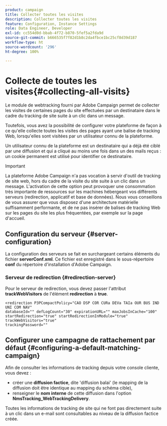 ```yaml
---
product: campaign
title: Collecter toutes les visites
description: Collecter toutes les visites
feature: Configuration, Instance Settings
role: Data Engineer, Developer
exl-id: cc554d0d-bbab-4f72-b870-5fef5a2fda9d
source-git-commit: b666535f7f82d1b8c2da4fbce1bc25cf8d39d187
workflow-type: ht
source-wordcount: '296'
ht-degree: 100%

---
```


# Collecte de toutes les visites{#collecting-all-visits}

Le module de webtracking fourni par Adobe Campaign permet de collecter les visites de certaines pages du site effectuées par un destinataire dans le cadre du tracking de site suite à un clic dans un message.

Toutefois, vous avez la possibilité de configurer votre plateforme de façon à ce qu&#39;elle collecte toutes les visites des pages ayant une balise de tracking Web, lorsqu&#39;elles sont visitées par un utilisateur connu de la plateforme.

Un utilisateur connu de la plateforme est un destinataire qui a déjà été ciblé par une diffusion et qui a cliqué au moins une fois dans un des mails reçus : un cookie permanent est utilisé pour identifier ce destinataire.

>[!IMPORTANT]
>
>La plateforme Adobe Campaign n&#39;a pas vocation à servir d&#39;outil de tracking de site web, hors du cadre de la visite du site suite à un clic dans un message. L&#39;activation de cette option peut provoquer une consommation très importante de ressources sur les machines hébergeant vos différents serveurs (redirection, applicatif et base de données). Nous vous conseillons de vous assurer que vous disposez d&#39;une architecture matérielle suffisamment performante, et de ne pas insérer de balises de tracking Web sur les pages du site les plus fréquentées, par exemple sur la page d&#39;accueil.

## Configuration du serveur {#server-configuration}

La configuration des serveurs se fait en surchargeant certains éléments du fichier **serverConf.xml**. Ce fichier est enregistré dans le sous-répertoire **conf** du répertoire d&#39;installation d&#39;Adobe Campaign.

### Serveur de redirection {#redirection-server}

Pour le serveur de redirection, vous devez passer l&#39;attribut **trackWebVisitors** de l&#39;élément **redirection** à **true**.

```
<redirection P3PCompactPolicy="CAO DSP COR CURa DEVa TAIa OUR BUS IND UNI COM NAV"
databaseId="" defLogCount="30" expirationURL="" maxJobsInCache="100"
startRedirection="true" startRedirectionInModule="true" trackWebVisitors="true"
trackingPassword=""
```

## Configurer une campagne de rattachement par défaut {#configuring-a-default-matching-campaign}

Afin de consulter les informations de tracking depuis votre console cliente, vous devez :

* créer une **diffusion factice**, dite &#39;diffusion balai&#39; (le mapping de la diffusion doit être identique au mapping du schéma cible),
* renseigner le **nom interne** de cette diffusion dans l&#39;option **NmsTracking_WebTrackingDelivery**.

Toutes les informations de tracking de site qui ne font pas directement suite à un clic dans un e-mail sont consultables au niveau de la diffusion factice créée.
